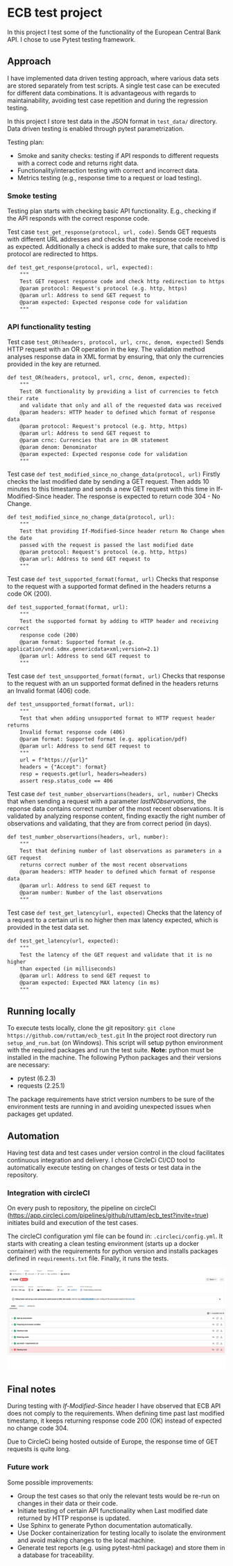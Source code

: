 # ECB test project

In this project I test some of the functionality of the European Central Bank API. I chose to use Pytest testing framework.

## Approach
I have implemented data driven testing approach, where various data sets are stored separately from test scripts. A single test case can be executed for different data combinations. It is advantageous with regards to maintainability, avoiding test case repetition and during the regression testing.

In this project I store test data in the JSON format in `test_data/` directory. Data driven testing is enabled through pytest parametrization.

Testing plan:

* Smoke and sanity checks: testing if API responds to different requests with a correct code and returns right data.
* Functionality/interaction testing with correct and incorrect data.
* Metrics testing (e.g., response time to a request or load testing).

### Smoke testing

Testing plan starts with checking basic API functionality. E.g., checking if the API responds with the correct response code.

Test case `test_get_response(protocol, url, code)`.
Sends GET requests with different URL addresses and checks that the response code received is as expected. Additionally a check is added to make sure, that calls to http protocol are redirected to https.

```
def test_get_response(protocol, url, expected):
    """
    Test GET request response code and check http redirection to https
    @param protocol: Request's protocol (e.g. http, https)
    @param url: Address to send GET request to
    @param expected: Expected response code for validation
    """
```

### API functionality testing



Test case `test_OR(headers, protocol, url, crnc, denom, expected)`
Sends HTTP request with an OR operation in the key. The validation method analyses response data in XML format by ensuring, that only the currencies provided in the key are returned.

```
def test_OR(headers, protocol, url, crnc, denom, expected):
    """
    Test OR functionality by providing a list of currencies to fetch their rate
    and validate that only and all of the requested data was received
    @param headers: HTTP header to defined which format of response data
    @param protocol: Request's protocol (e.g. http, https)
    @param url: Address to send GET request to
    @param crnc: Currencies that are in OR statement
    @param denom: Denominator
    @param expected: Expected response code for validation
    """
```

Test case `def test_modified_since_no_change_data(protocol, url)`
Firstly checks the last modified date by sending a GET request. Then adds 10 minutes to this timestamp and sends a new GET request with this time in If-Modified-Since header. The response is expected to return code 304 - No Change.

```
def test_modified_since_no_change_data(protocol, url):
    """
    Test that providing If-Modified-Since header return No Change when the date
    passed with the request is passed the last modified date
    @param protocol: Request's protocol (e.g. http, https)
    @param url: Address to send GET request to
    """
```

Test case `def test_supported_format(format, url)`
Checks that response to the request with a supported format defined in the headers returns a code OK (200).

```
def test_supported_format(format, url):
    """
    Test the supported format by adding to HTTP header and receiving correct
    response code (200)
    @param format: Supported format (e.g. application/vnd.sdmx.genericdata+xml;version=2.1)
    @param url: Address to send GET request to
    """
```

Test case `def test_unsupported_format(format, url)`
Checks that response to the request with an un supported format defined in the headers returns an Invalid format (406) code.

```
def test_unsupported_format(format, url):
    """
    Test that when adding unsupported format to HTTP request header returns
    Invalid format response code (406)
    @param format: Supported format (e.g. application/pdf)
    @param url: Address to send GET request to
    """
    url = f"https://{url}"
    headers = {"Accept": format}
    resp = requests.get(url, headers=headers)
    assert resp.status_code == 406
```

 Test case `def test_number_observartions(headers, url, number)`
 Checks that when sending a request with a parameter *lastNObservations*, the reponse data contains correct number of the most recent observations. It is validated by analyzing response content, finding exactly the right number of observations and validating, that they are from correct period (in days).

```
def test_number_observartions(headers, url, number):
    """
    Test that defining number of last observations as parameters in a GET request
    returns correct number of the most recent observations
    @param headers: HTTP header to defined which format of response data
    @param url: Address to send GET request to
    @param number: Number of the last observations
    """
```

Test case `def test_get_latency(url, expected)`
Checks that the latency of a request to a certain url is no higher then max latency expected, which is provided in the test data set.

```
def test_get_latency(url, expected):
    """
    Test the latency of the GET request and validate that it is no higher
    than expected (in milliseconds)
    @param url: Address to send GET request to
    @param expected: Expected MAX latency (in ms)
    """
```

## Running locally

To execute tests locally, clone the git repository: `git clone https://github.com/ruttam/ecb_test.git`
In the project root directory run `setup_and_run.bat` (on Windows). This script will setup python environment with the required packages and run the test suite. **Note:** python must be installed in the machine.
The following Python packages and their versions are necessary:
* pytest (6.2.3)
* requests (2.25.1)

The package requirements have strict version numbers to be sure of the environment tests are running in and avoiding unexpected issues when packages get updated.

## Automation

Having test data and test cases under version control in the cloud facilitates continuous integration and delivery. I chose CircleCi CI/CD tool to automatically execute testing on changes of tests or test data in the repository.

### Integration with circleCI
On every push to repository, the pipeline on circleCI (https://app.circleci.com/pipelines/github/ruttam/ecb_test?invite=true) initiates build and execution of the test cases.

The circleCI configuration yml file can be found in: `.circleci/config.yml`. It starts with creating a clean testing environment (starts up a docker container) with the requirements for python version and installs packages defined in `requirements.txt` file. Finally, it runs the tests.

![CircleCi pipeline](img/CircleCI_pipeline.jpg)

## Final notes

During testing with *If-Modified-Since* header I have observed that ECB API does not comply to the requirements. When defining time past last modified timestamp, it keeps returning response code 200 (OK) instead of expected no change code 304.

Due to CircleCi being hosted outside of Europe, the response time of GET requests is quite long.

### Future work

Some possible improvements:
* Group the test cases so that only the relevant tests would be re-run on changes in their data or their code.
* Initiate testing of certain API functionality when Last modified date returned by HTTP response is updated.
* Use Sphinx to generate Python documentation automatically.
* Use Docker containerization for testing locally to isolate the environment and avoid making changes to the local machine.
* Generate test reports (e.g. using pytest-html package) and store them in a database for traceability.
